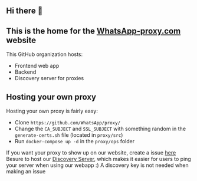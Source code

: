 ## Hi there 👋

## This is the home for the [WhatsApp-proxy.com](https://whatsapp-proxy.com/) website

This GitHub organization hosts:
- Frontend web app
- Backend
- Discovery server for proxies

## Hosting your own proxy

Hosting your own proxy is fairly easy:
- Clone `https://github.com/WhatsApp/proxy/`
- Change the `CA_SUBJECT` and `SSL_SUBJECT` with something random in the `generate-certs.sh` file (located in `proxy/src`)
- Run `docker-compose up -d` in the `proxy/ops` folder

If you want your proxy to show up on our website, create a issue [here](https://github.com/WhatsApp-Proxy/whatsapp-proxies-web/issues/new/choose)
Besure to host our [Discovery Server](https://github.com/WhatsApp-Proxy/discovery-server), which makes it easier for users to ping your server when using our webapp :)
A discovery key is not needed when making an issue
